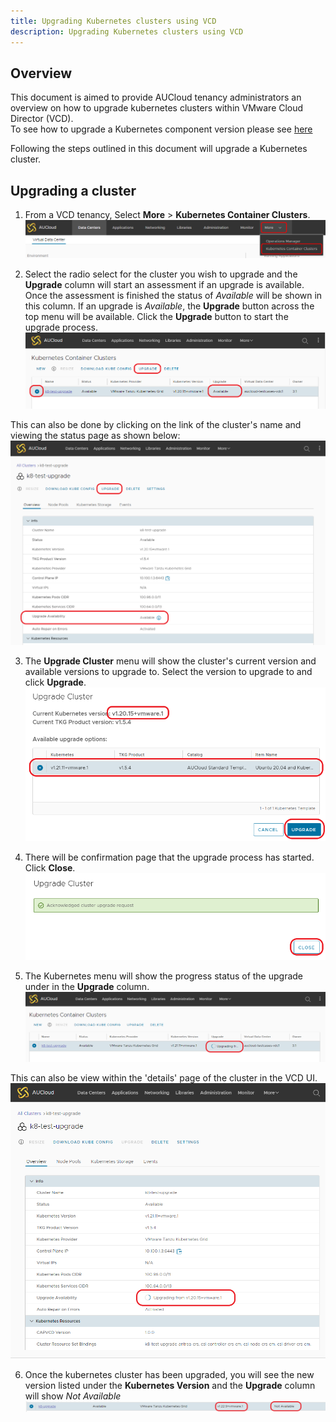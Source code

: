 ```yaml
---
title: Upgrading Kubernetes clusters using VCD
description: Upgrading Kubernetes clusters using VCD
---
```


## Overview

This document is aimed to provide AUCloud tenancy administrators an overview on how to upgrade kubernetes clusters within VMware Cloud Director (VCD).  
To see how to upgrade a Kubernetes component version please see [here](./upgrading_component_versions.md)

Following the steps outlined in this document will upgrade a Kubernetes cluster.

## Upgrading a cluster

1. From a VCD tenancy, Select **More** > **Kubernetes Container Clusters**.
![vcd main](./assets/01-vcd-main.png)

2. Select the radio select for the cluster you wish to upgrade and the **Upgrade** column will start an assessment if an upgrade is available.  Once the assessment is finished the status of *Available* will be shown in this column.  If an upgrade is *Available*, the **Upgrade** button across the top menu will be available.  Click the **Upgrade** button to start the upgrade process.
![vcd kubernetes](./assets/upgrade_cluster_01a.png)

  This can also be done by clicking on the link of the cluster's name and viewing the status page as shown below:
  ![vcd kubernetes](./assets/upgrade_cluster_01b.png)

3. The **Upgrade Cluster** menu will show the cluster's current version and available versions to upgrade to.  Select the version to upgrade to and click **Upgrade**.
![place holder](./assets/upgrade_cluster_02.png)

4. There will be confirmation page that the upgrade process has started.  Click **Close**.
![place holder](./assets/upgrade_cluster_02b.png)

5. The Kubernetes menu will show the progress status of the upgrade under in the **Upgrade** column.
![place holder](./assets/upgrade_cluster_03a.png)

This can also be view within the 'details' page of the cluster in the VCD UI.
![place holder](./assets/upgrade_cluster_03b.png)

6. Once the kubernetes cluster has been upgraded, you will see the new version listed under the **Kubernetes Version** and the **Upgrade** column will show *Not Available*
![place holder](./assets/upgrade_cluster_04.png)